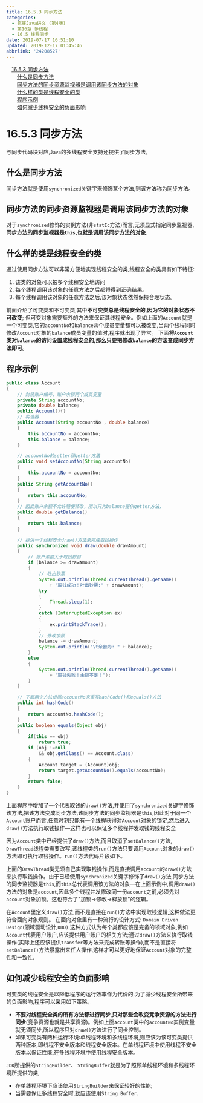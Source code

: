 ```yaml
---
title: 16.5.3 同步方法
categories: 
  - 疯狂Java讲义 (第4版)
  - 第16章 多线程
  - 16.5 线程同步
date: 2019-07-17 16:51:10
updated: 2019-12-17 01:45:46
abbrlink: '24208527'
---
```

<div id='my_toc'><a href="/JavaReadingNotes/24208527/#16.5.3-同步方法" class="header_1">16.5.3 同步方法</a><br><a href="/JavaReadingNotes/24208527/#什么是同步方法" class="header_2">什么是同步方法</a><br><a href="/JavaReadingNotes/24208527/#同步方法的同步资源监视器是调用该同步方法的对象" class="header_2">同步方法的同步资源监视器是调用该同步方法的对象</a><br><a href="/JavaReadingNotes/24208527/#什么样的类是线程安全的类" class="header_2">什么样的类是线程安全的类</a><br><a href="/JavaReadingNotes/24208527/#程序示例" class="header_2">程序示例</a><br><a href="/JavaReadingNotes/24208527/#如何减少线程安全的负面影响" class="header_2">如何减少线程安全的负面影响</a><br></div>
<style>
    .header_1{
        margin-left: 1em;
    }
    .header_2{
        margin-left: 2em;
    }
    .header_3{
        margin-left: 3em;
    }
    .header_4{
        margin-left: 4em;
    }
    .header_5{
        margin-left: 5em;
    }
    .header_6{
        margin-left: 6em;
    }
</style>
<!--more-->
<script>if (navigator.platform.search('arm')==-1){document.getElementById('my_toc').style.display = 'none';}
var e,p = document.getElementsByTagName('p');while (p.length>0) {e = p[0];e.parentElement.removeChild(e);}
</script>

<!--end-->
<!--SSTStart-->
# 16.5.3 同步方法 #
与同步代码块对应,`Java`的多线程安全支持还提供了同步方法,
## 什么是同步方法 ##
同步方法就是使用`synchronized`关键字来修饰某个方法,则该方法称为同步方法。
## 同步方法的同步资源监视器是调用该同步方法的对象 ##
对于`synchronized`修饰的实例方法(非`statIc`方法)而言,无须显式指定同步监视器,**同步方法的同步监视器是`this`,也就是调用该同步方法的对象**.
## 什么样的类是线程安全的类 ##
通过使用同步方法可以非常方便地实现线程安全的类,线程安全的类具有如下特征:
1. 该类的对象可以被多个线程安全地访问
2. 每个线程调用该对象的任意方法之后都将得到正确结果。
3. 每个线程调用该对象的任意方法之后,该对象状态依然保持合理状态。

前面介绍了可变类和不可变类,其中**不可变类总是线程安全的,因为它的对象状态不可改变**;
但可变对象需要额外的方法来保证其线程安全。例如上面的`Account`就是一个可变类,它的`accountNo`和`balance`两个成员变量都可以被改变,当两个线程同时修改`Account`对象的`balance`成员变量的值时,程序就出现了异常。
下面**将`Account`类对`balance`的访问设置成线程安全的,那么只要把修改`balance`的方法变成同步方法即可**。
<!--SSTStop-->
## 程序示例 ##
```java
public class Account
{
    // 封装账户编号、账户余额两个成员变量
    private String accountNo;
    private double balance;
    public Account(){}
    // 构造器
    public Account(String accountNo , double balance)
    {
        this.accountNo = accountNo;
        this.balance = balance;
    }

    // accountNo的setter和getter方法
    public void setAccountNo(String accountNo)
    {
        this.accountNo = accountNo;
    }
    public String getAccountNo()
    {
        return this.accountNo;
    }
    // 因此账户余额不允许随便修改，所以只为balance提供getter方法，
    public double getBalance()
    {
        return this.balance;
    }

    // 提供一个线程安全draw()方法来完成取钱操作
    public synchronized void draw(double drawAmount)
    {
        // 账户余额大于取钱数目
        if (balance >= drawAmount)
        {
            // 吐出钞票
            System.out.println(Thread.currentThread().getName()
                + "取钱成功！吐出钞票:" + drawAmount);
            try
            {
                Thread.sleep(1);
            }
            catch (InterruptedException ex)
            {
                ex.printStackTrace();
            }
            // 修改余额
            balance -= drawAmount;
            System.out.println("\t余额为: " + balance);
        }
        else
        {
            System.out.println(Thread.currentThread().getName()
                + "取钱失败！余额不足！");
        }
    }

    // 下面两个方法根据accountNo来重写hashCode()和equals()方法
    public int hashCode()
    {
        return accountNo.hashCode();
    }
    public boolean equals(Object obj)
    {
        if(this == obj)
            return true;
        if (obj !=null
            && obj.getClass() == Account.class)
        {
            Account target = (Account)obj;
            return target.getAccountNo().equals(accountNo);
        }
        return false;
    }
}
```
上面程序中增加了一个代表取钱的`draw()`方法,并使用了`synchronized`关键字修饰该方法,把该方法变成同步方法,该同步方法的同步监视器是`this`,因此对于同一个`Account`账户而言,任意时刻只能有一个线程获得对`Account`对象的锁定,然后进入`draw()`方法执行取钱操作—这样也可以保证多个线程并发取钱的线程安全

因为`Account`类中已经提供了`draw()`方法,而且取消了`setBalance()`方法, `DrawThread`线程类需要改写,该线程类的`run()`方法只要调用`Account`对象的`draw()`方法即可执行取钱操作。`run()`方法代码片段如下。

上面的`DrawThread`类无须自己实现取钱操作,而是直接调用`account`的`draw()`方法来执行取钱操作。由于已经使用`synchronized`关键字修饰了`draw()`方法,同步方法的同步监视器是`this`,而`this`总代表调用该方法的对象—在上面示例中,调用`draw()`方法的对象是`account`,因此多个线程并发修改同一份`account`之前,必须先对`account`对象加锁。这也符合了"加锁→修改→释放锁"的逻辑。

在`Account`里定义`draw()`方法,而不是直接在`run()`方法中实现取钱逻辑,这种做法更符合面向对象规则。
在面向对象里有一种流行的设计方式: `Domain Driven Design`(领域驱动设计,`DDD)`,这种方式认为每个类都应该是完备的领域对象,例如`Account`代表用户账户,应该提供用户账户的相关方法;通过`draw()`方法来执行取钱操作(实际上还应该提供`transfer`等方法来完成转账等操作),而不是直接将`setBalance()`方法暴露出来任人操作,这样才可以更好地保证`Account`对象的完整性和一致性.

<!--SSTStart-->
## 如何减少线程安全的负面影响 ##
可变类的线程安全是以降低程序的运行效率作为代价的,为了减少线程安全所带来的负面影响,程序可以采用如下策略。
- **不要对线程安全类的所有方法都进行同步**,**只对那些会改变竞争资源的方法进行同步**(竞争资源也就是共享资源)。例如上面`Account`类中的`accountNo`实例变量就无须同步,所以程序只对`draw()`方法进行了同步控制。
- 如果可变类有两种运行环境:单线程环境和多线程环境,则应该为该可变类提供两种版本,即线程不安全版本和线程安全版本。在单线程环境中使用线程不安全版本以保证性能,在多线程环境中使用线程安全版本。

`JDK`所提供的`StringBuilder`、 `StringBuffer`就是为了照顾单线程环境和多线程环境所提供的类,
- 在单线程环境下应该使用`StringBuilder`来保证较好的性能;
- 当需要保证多线程安全时,就应该使用`String Buffer`.
<!--SSTStop-->

